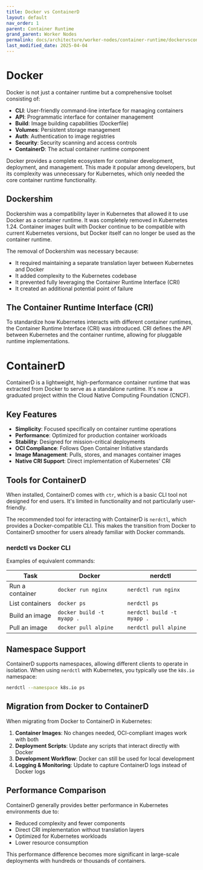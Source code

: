 ```yaml
---
title: Docker vs ContainerD
layout: default
nav_order: 1
parent: Container Runtime
grand_parent: Worker Nodes
permalink: docs/architecture/worker-nodes/container-runtime/dockervscontainerd
last_modified_date: 2025-04-04
---
```


# Docker

Docker is not just a container runtime but a comprehensive toolset consisting of:
- **CLI**: User-friendly command-line interface for managing containers
- **API**: Programmatic interface for container management
- **Build**: Image building capabilities (Dockerfile)
- **Volumes**: Persistent storage management
- **Auth**: Authentication to image registries
- **Security**: Security scanning and access controls
- **ContainerD**: The actual container runtime component

Docker provides a complete ecosystem for container development, deployment, and management. This made it popular among developers, but its complexity was unnecessary for Kubernetes, which only needed the core container runtime functionality.

## Dockershim

Dockershim was a compatibility layer in Kubernetes that allowed it to use Docker as a container runtime. It was completely removed in Kubernetes 1.24. Container images built with Docker continue to be compatible with current Kubernetes versions, but Docker itself can no longer be used as the container runtime.

The removal of Dockershim was necessary because:
- It required maintaining a separate translation layer between Kubernetes and Docker
- It added complexity to the Kubernetes codebase
- It prevented fully leveraging the Container Runtime Interface (CRI)
- It created an additional potential point of failure

## The Container Runtime Interface (CRI)

To standardize how Kubernetes interacts with different container runtimes, the Container Runtime Interface (CRI) was introduced. CRI defines the API between Kubernetes and the container runtime, allowing for pluggable runtime implementations.

# ContainerD

ContainerD is a lightweight, high-performance container runtime that was extracted from Docker to serve as a standalone runtime. It's now a graduated project within the Cloud Native Computing Foundation (CNCF).

## Key Features

- **Simplicity**: Focused specifically on container runtime operations
- **Performance**: Optimized for production container workloads
- **Stability**: Designed for mission-critical deployments
- **OCI Compliance**: Follows Open Container Initiative standards
- **Image Management**: Pulls, stores, and manages container images
- **Native CRI Support**: Direct implementation of Kubernetes' CRI

## Tools for ContainerD

When installed, ContainerD comes with `ctr`, which is a basic CLI tool not designed for end users. It's limited in functionality and not particularly user-friendly.

The recommended tool for interacting with ContainerD is `nerdctl`, which provides a Docker-compatible CLI. This makes the transition from Docker to ContainerD smoother for users already familiar with Docker commands.

### nerdctl vs Docker CLI

Examples of equivalent commands:

| Task | Docker | nerdctl |
|------|--------|---------|
| Run a container | `docker run nginx` | `nerdctl run nginx` |
| List containers | `docker ps` | `nerdctl ps` |
| Build an image | `docker build -t myapp .` | `nerdctl build -t myapp .` |
| Pull an image | `docker pull alpine` | `nerdctl pull alpine` |

## Namespace Support

ContainerD supports namespaces, allowing different clients to operate in isolation. When using `nerdctl` with Kubernetes, you typically use the `k8s.io` namespace:

```bash
nerdctl --namespace k8s.io ps
```

## Migration from Docker to ContainerD

When migrating from Docker to ContainerD in Kubernetes:

1. **Container Images**: No changes needed, OCI-compliant images work with both
2. **Deployment Scripts**: Update any scripts that interact directly with Docker
3. **Development Workflow**: Docker can still be used for local development
4. **Logging & Monitoring**: Update to capture ContainerD logs instead of Docker logs

## Performance Comparison

ContainerD generally provides better performance in Kubernetes environments due to:
- Reduced complexity and fewer components
- Direct CRI implementation without translation layers
- Optimized for Kubernetes workloads
- Lower resource consumption

This performance difference becomes more significant in large-scale deployments with hundreds or thousands of containers.